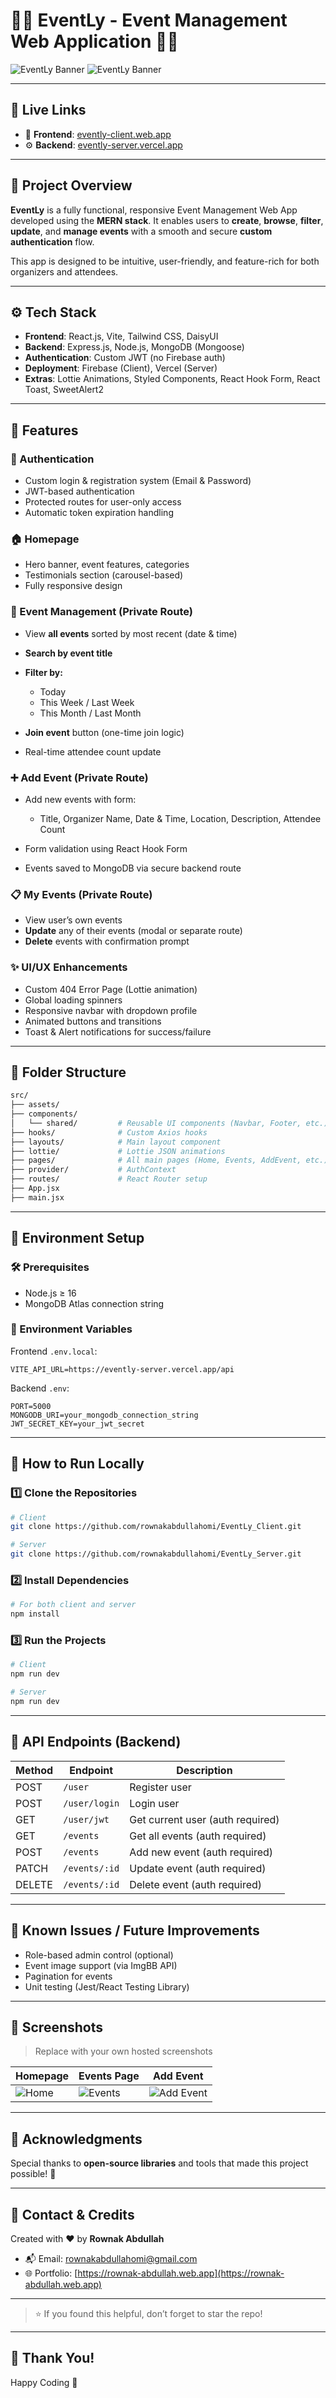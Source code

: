 
# 📅🎇 EventLy - Event Management Web Application 🧩✨

![EventLy Banner](https://i.ibb.co/84gS2WFg/evently-frontend1.png) 
![EventLy Banner](https://i.ibb.co/qMrw7vHT/enently-frontend2.png) 


---

## 🔗 Live Links

* 🎯 **Frontend**: [evently-client.web.app](https://evently-client.web.app)
* ⚙️ **Backend**: [evently-server.vercel.app](https://evently-server.vercel.app)

---

## 📝 Project Overview

**EventLy** is a fully functional, responsive Event Management Web App developed using the **MERN stack**. It enables users to **create**, **browse**, **filter**, **update**, and **manage events** with a smooth and secure **custom authentication** flow.

This app is designed to be intuitive, user-friendly, and feature-rich for both organizers and attendees.

---

## ⚙️ Tech Stack

* **Frontend**: React.js, Vite, Tailwind CSS, DaisyUI
* **Backend**: Express.js, Node.js, MongoDB (Mongoose)
* **Authentication**: Custom JWT (no Firebase auth)
* **Deployment**: Firebase (Client), Vercel (Server)
* **Extras**: Lottie Animations, Styled Components, React Hook Form, React Toast, SweetAlert2

---

## 🌟 Features

### 🔐 Authentication

* Custom login & registration system (Email & Password)
* JWT-based authentication
* Protected routes for user-only access
* Automatic token expiration handling

### 🏠 Homepage

* Hero banner, event features, categories
* Testimonials section (carousel-based)
* Fully responsive design

### 📅 Event Management (Private Route)

* View **all events** sorted by most recent (date & time)
* **Search by event title**
* **Filter by:**

  * Today
  * This Week / Last Week
  * This Month / Last Month
* **Join event** button (one-time join logic)
* Real-time attendee count update

### ➕ Add Event (Private Route)

* Add new events with form:

  * Title, Organizer Name, Date & Time, Location, Description, Attendee Count
* Form validation using React Hook Form
* Events saved to MongoDB via secure backend route

### 📋 My Events (Private Route)

* View user’s own events
* **Update** any of their events (modal or separate route)
* **Delete** events with confirmation prompt

### ✨ UI/UX Enhancements

* Custom 404 Error Page (Lottie animation)
* Global loading spinners
* Responsive navbar with dropdown profile
* Animated buttons and transitions
* Toast & Alert notifications for success/failure

---

## 📂 Folder Structure

```bash
src/
├── assets/
├── components/
│   └── shared/         # Reusable UI components (Navbar, Footer, etc.)
├── hooks/              # Custom Axios hooks
├── layouts/            # Main layout component
├── lottie/             # Lottie JSON animations
├── pages/              # All main pages (Home, Events, AddEvent, etc.)
├── provider/           # AuthContext
├── routes/             # React Router setup
├── App.jsx
├── main.jsx
```

---

## 🔧 Environment Setup

### 🛠️ Prerequisites

* Node.js ≥ 16
* MongoDB Atlas connection string

### 🔐 Environment Variables

Frontend `.env.local`:

```env
VITE_API_URL=https://evently-server.vercel.app/api
```

Backend `.env`:

```env
PORT=5000
MONGODB_URI=your_mongodb_connection_string
JWT_SECRET_KEY=your_jwt_secret
```

---

## 🧪 How to Run Locally

### 1️⃣ Clone the Repositories

```bash
# Client
git clone https://github.com/rownakabdullahomi/EventLy_Client.git

# Server
git clone https://github.com/rownakabdullahomi/EventLy_Server.git
```

### 2️⃣ Install Dependencies

```bash
# For both client and server
npm install
```

### 3️⃣ Run the Projects

```bash
# Client
npm run dev

# Server
npm run dev
```

---

## 🔐 API Endpoints (Backend)

| Method | Endpoint      | Description                      |
| ------ | ------------- | -------------------------------- |
| POST   | `/user`       | Register user                    |
| POST   | `/user/login` | Login user                       |
| GET    | `/user/jwt`   | Get current user (auth required) |
| GET    | `/events`     | Get all events (auth required)                  |
| POST   | `/events`     | Add new event (auth required)    |
| PATCH  | `/events/:id` | Update event (auth required)     |
| DELETE | `/events/:id` | Delete event (auth required)     |

---

## 🚧 Known Issues / Future Improvements

* Role-based admin control (optional)
* Event image support (via ImgBB API)
* Pagination for events
* Unit testing (Jest/React Testing Library)

---

## 📸 Screenshots

> Replace with your own hosted screenshots

| Homepage                                   | Events Page                                    | Add Event                                |
| ------------------------------------------ | ---------------------------------------------- | ---------------------------------------- |
| ![Home](https://i.ibb.co/7drChDxJ/evently-home.png) | ![Events](https://i.ibb.co/wFd56YR3/evently-events.png) | ![Add Event](https://i.ibb.co/8nBwLXKb/evently-add.png) |

---

## 🙌 Acknowledgments  

Special thanks to **open-source libraries** and tools that made this project possible! 💜  

---

## 📧 Contact & Credits

Created with ❤️ by **Rownak Abdullah**

* 📬 Email: [rownakabdullahomi@gmail.com](mailto:rownakabdullahomi@gmail.com)
* 🌐 Portfolio: [https://rownak-abdullah.web.app](https://rownak-abdullah.web.app)

---

> ⭐ If you found this helpful, don’t forget to star the repo!

---

## 🤝 Thank You!

Happy Coding 🚀

